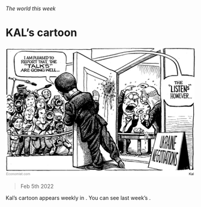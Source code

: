 ###### The world this week

# KAL’s cartoon 

#####  

![image](images/20220205_wwd000.jpg) 

> Feb 5th 2022 



Kal’s cartoon appears weekly in . You can see last week’s .

